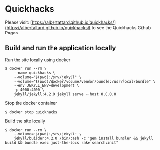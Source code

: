 # Quickhacks

Please visit: [https://albertattard.github.io/quickhacks/](https://albertattard.github.io/quickhacks/) to see the
Quickhacks Github Pages.

## Build and run the application locally

Run the site locally using docker

```console
$ docker run --rm \
    --name quickhacks \
    --volume="$(pwd):/srv/jekyll" \
    --volume="$(pwd)/docker/volume/vendor/bundle:/usr/local/bundle" \
    --env JEKYLL_ENV=development \
    -p 4000:4000 \
    jekyll/jekyll:4.2.0 jekyll serve --host 0.0.0.0
```

Stop the docker container

```console
$ docker stop quickhacks
```

Build the site locally

```console
$ docker run --rm \
    --volume="$(pwd):/srv/jekyll" \
    jekyll/builder:4.2.0 /bin/bash -c "gem install bundler && jekyll build && bundle exec just-the-docs rake search:init"
```
